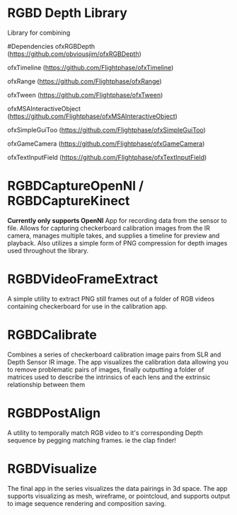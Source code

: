 # RGBD Depth Library
Library for combining 

#Dependencies
ofxRGBDepth (https://github.com/obviousjim/ofxRGBDepth) 

ofxTimeline (https://github.com/Flightphase/ofxTimeline)

ofxRange (https://github.com/Flightphase/ofxRange)

ofxTween (https://github.com/Flightphase/ofxTween)

ofxMSAInteractiveObject (https://github.com/Flightphase/ofxMSAInteractiveObject)

ofxSimpleGuiToo (https://github.com/Flightphase/ofxSimpleGuiToo)

ofxGameCamera (https://github.com/Flightphase/ofxGameCamera)

ofxTextInputField (https://github.com/Flightphase/ofxTextInputField)


# RGBDCaptureOpenNI / RGBDCaptureKinect
**Currently only supports OpenNI**
App for recording data from the sensor to file.  Allows for capturing checkerboard calibration images from the IR camera, manages multiple takes, and supplies a timeline for preview and playback. Also utilizes a simple form of PNG compression for depth images used throughout the library.

# RGBDVideoFrameExtract
A simple utility to extract PNG still frames out of a folder of RGB videos containing checkerboard for use in the calibration app.

# RGBDCalibrate
Combines a series of checkerboard calibration image pairs from SLR and Depth Sensor IR image.  The app visualizes the calibration data allowing you to remove problematic pairs of images, finally outputting a folder of matrices used to describe the intrinsics of each lens and the extrinsic relationship between them

# RGBDPostAlign
A utility to temporally match RGB video to it's corresponding Depth sequence by pegging matching frames. ie the clap finder!

# RGBDVisualize
The final app in the series visualizes the data pairings in 3d space.  The app supports visualizing as mesh, wireframe, or pointcloud, and supports output to image sequence rendering and composition saving.